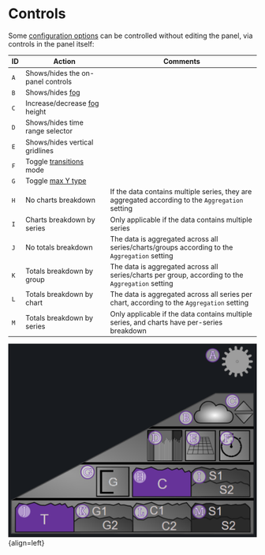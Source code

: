 # Controls

Some [configuration options](configuration_options.md) can be controlled without editing the panel, via controls in the panel itself:


| ID | Action | Comments |
| ------------ | ------------- | ------------- |
| `A` | Shows/hides the on-panel controls | |
| `B` | Shows/hides [fog](features.md#fog) | |
| `C` | Increase/decrease [fog](features.md#fog) height | |
| `D` | Shows/hides time range selector | |
| `E` | Shows/hides vertical gridlines | |
| `F` | Toggle [transitions](features.md#transitions) mode | |
| `G` | Toggle [max Y type](configuration_options.md#series) | |
| `H` | No charts breakdown | If the data contains multiple series, they are aggregated according to the `Aggregation` setting |
| `I` | Charts breakdown by series | Only applicable if the data contains multiple series |
| `J` | No totals breakdown | The data is aggregated across all series/charts/groups according to the `Aggregation` setting  |
| `K` | Totals breakdown by group | The data is aggregated across all series/charts per group, according to the `Aggregation` setting  |
| `L` | Totals breakdown by chart | The data is aggregated across all series per chart, according to the `Aggregation` setting  |
| `M` | Totals breakdown by series | Only applicable if the data contains multiple series, and charts have per-series breakdown |



![Image title](img/controls2.png){align=left}